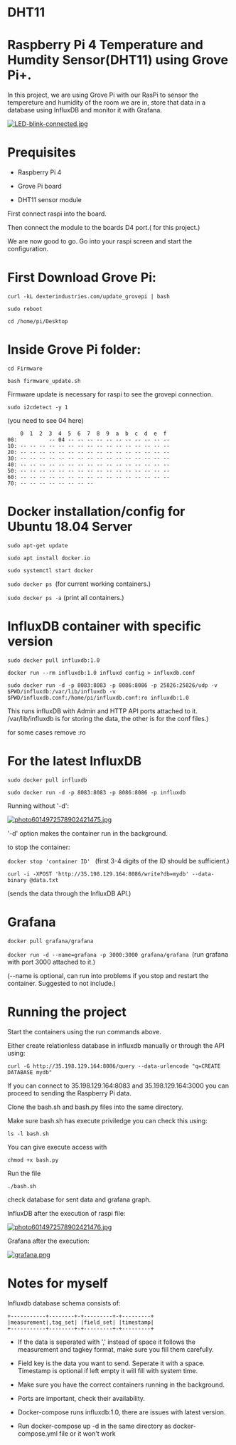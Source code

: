 # DHT11

# Raspberry Pi 4 Temperature and Humdity Sensor(DHT11) using Grove Pi+.

In this project, we are using Grove Pi with our RasPi to sensor the tempereture and humidity of the room we are in, store that data in a database using InfluxDB and monitor it with Grafana.

[![LED-blink-connected.jpg](https://i.postimg.cc/ZKRdCWxJ/LED-blink-connected.jpg)](https://postimg.cc/ThzwsYss)

# Prequisites

- Raspberry Pi 4

- Grove Pi board

- DHT11 sensor module

First connect raspi into the board.

Then connect the module to the boards D4 port.( for this project.)

We are now good to go. Go into your raspi screen and start the configuration.

# First Download Grove Pi:

```curl -kL dexterindustries.com/update_grovepi | bash```

```sudo reboot```

```cd /home/pi/Desktop```


# Inside Grove Pi folder:

```cd Firmware```

```bash firmware_update.sh```

Firmware update is necessary for raspi to see the grovepi connection.

```sudo i2cdetect -y 1```

(you need to see 04 here)
```
    0  1  2  3  4  5  6  7  8  9  a  b  c  d  e  f
00:          -- 04 -- -- -- -- -- -- -- -- -- -- -- 
10: -- -- -- -- -- -- -- -- -- -- -- -- -- -- -- -- 
20: -- -- -- -- -- -- -- -- -- -- -- -- -- -- -- -- 
30: -- -- -- -- -- -- -- -- -- -- -- -- -- -- -- -- 
40: -- -- -- -- -- -- -- -- -- -- -- -- -- -- -- -- 
50: -- -- -- -- -- -- -- -- -- -- -- -- -- -- -- -- 
60: -- -- -- -- -- -- -- -- -- -- -- -- -- -- -- -- 
70: -- -- -- -- -- -- -- -- 
```

# Docker installation/config for Ubuntu 18.04 Server 

```sudo apt-get update```

```sudo apt install docker.io```

```sudo systemctl start docker```

```sudo docker ps ```(for current working containers.)

```sudo docker ps -a``` (print all containers.)

# InfluxDB container with specific version

```sudo docker pull influxdb:1.0```

```docker run --rm influxdb:1.0 influxd config > influxdb.conf```

```sudo docker run -d -p 8083:8083 -p 8086:8086 -p 25826:25826/udp -v $PWD/influxdb:/var/lib/influxdb -v $PWD/influxdb.conf:/home/pi/influxdb.conf:ro influxdb:1.0 ```

This runs influxDB with Admin and HTTP API ports attached to it. /var/lib/influxdb is for storing the data, the other is for the conf files.)

for some cases remove :ro

# For the latest InfluxDB

```sudo docker pull influxdb```

```sudo docker run -d -p 8083:8083 -p 8086:8086 -p influxdb ```

Running without '-d':

[![photo6014972578902421475.jpg](https://i.postimg.cc/BvNJDmSz/photo6014972578902421475.jpg)](https://postimg.cc/JyDwCcB3)


'-d' option makes the container run in the background.

to stop the container:

```docker stop 'container ID' ```
(first 3-4 digits of the ID should be sufficient.)

``` curl -i -XPOST 'http://35.198.129.164:8086/write?db=mydb' --data-binary @data.txt ```

(sends the data through the InfluxDB API.)


# Grafana

```docker pull grafana/grafana```

```docker run -d --name=grafana -p 3000:3000 grafana/grafana ```(run grafana with port 3000 attached to it.)

(--name is optional, can run into problems if you stop and restart the container. Suggested to not include.)

# Running the project

Start the containers using the run commands above.

Either create relationless database in influxdb manually or through the API using:

```curl -G http://35.198.129.164:8086/query --data-urlencode "q=CREATE DATABASE mydb"```

If you can connect to 35.198.129.164:8083 and 35.198.129.164:3000 you can proceed to sending the Raspberry Pi data.

Clone the bash.sh and bash.py files into the same directory.

Make sure bash.sh has execute priviledge you can check this using:

```ls -l bash.sh```

You can give execute access with

```chmod +x bash.py ```

Run the file 

```./bash.sh ```

check database for sent data and grafana graph.

InfluxDB after the execution of raspi file:

[![photo6014972578902421476.jpg](https://i.postimg.cc/ZRGYKCKY/photo6014972578902421476.jpg)](https://postimg.cc/k6yPTMbL)


Grafana after the execution:

[![grafana.png](https://i.postimg.cc/cCRYBqvW/grafana.png)](https://postimg.cc/gL0nGTyt)

# Notes for myself

Influxdb database schema consists of:

```
+-----------+--------+-+---------+-+---------+
|measurement|,tag_set| |field_set| |timestamp|
+-----------+--------+-+---------+-+---------+
```

- If the data is seperated with ',' instead of space it follows the measurement and tagkey format, make sure you fill them carefully. 

- Field key is the data you want to send. Seperate it with a space. Timestamp is optional if left empty it will fill with system time.

- Make sure you have the correct containers running in the background.

- Ports are important, check their availability.

- Docker-compose runs influxdb:1.0, there are issues with latest version.

- Run docker-compose up -d in the same directory as docker-compose.yml file or it won't work


